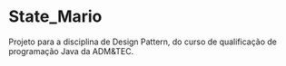 # State_Mario
Projeto para a disciplina de Design Pattern, do curso de qualificação de programação Java da ADM&TEC.
